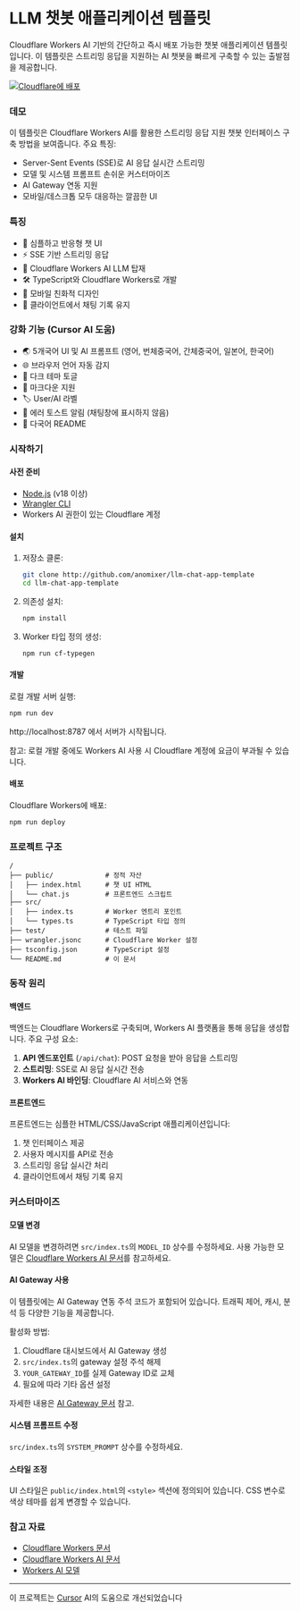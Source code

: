 # LLM 챗봇 애플리케이션 템플릿

Cloudflare Workers AI 기반의 간단하고 즉시 배포 가능한 챗봇 애플리케이션 템플릿입니다. 이 템플릿은 스트리밍 응답을 지원하는 AI 챗봇을 빠르게 구축할 수 있는 출발점을 제공합니다.

[![Cloudflare에 배포](https://deploy.workers.cloudflare.com/button)](https://deploy.workers.cloudflare.com/?url=https://github.com/cloudflare/templates/tree/main/llm-chat-app-template)

<!-- dash-content-start -->

### 데모

이 템플릿은 Cloudflare Workers AI를 활용한 스트리밍 응답 지원 챗봇 인터페이스 구축 방법을 보여줍니다. 주요 특징:

- Server-Sent Events (SSE)로 AI 응답 실시간 스트리밍
- 모델 및 시스템 프롬프트 손쉬운 커스터마이즈
- AI Gateway 연동 지원
- 모바일/데스크톱 모두 대응하는 깔끔한 UI

### 특징

- 💬 심플하고 반응형 챗 UI
- ⚡ SSE 기반 스트리밍 응답
- 🧠 Cloudflare Workers AI LLM 탑재
- 🛠️ TypeScript와 Cloudflare Workers로 개발
- 📱 모바일 친화적 디자인
- 🔄 클라이언트에서 채팅 기록 유지

### 강화 기능 (Cursor AI 도움)

- 🌏 5개국어 UI 및 AI 프롬프트 (영어, 번체중국어, 간체중국어, 일본어, 한국어)
- 🌐 브라우저 언어 자동 감지
- 🌙 다크 테마 토글
- 📝 마크다운 지원
- 🏷️ User/AI 라벨
- 🚨 에러 토스트 알림 (채팅창에 표시하지 않음)
- 📄 다국어 README
<!-- dash-content-end -->

### 시작하기

#### 사전 준비

- [Node.js](https://nodejs.org/) (v18 이상)
- [Wrangler CLI](https://developers.cloudflare.com/workers/wrangler/install-and-update/)
- Workers AI 권한이 있는 Cloudflare 계정

#### 설치

1. 저장소 클론:

   ```bash
   git clone http://github.com/anomixer/llm-chat-app-template
   cd llm-chat-app-template
   ```

2. 의존성 설치:

   ```bash
   npm install
   ```

3. Worker 타입 정의 생성:
   ```bash
   npm run cf-typegen
   ```

#### 개발

로컬 개발 서버 실행:

```bash
npm run dev
```

http://localhost:8787 에서 서버가 시작됩니다.

참고: 로컬 개발 중에도 Workers AI 사용 시 Cloudflare 계정에 요금이 부과될 수 있습니다.

#### 배포

Cloudflare Workers에 배포:

```bash
npm run deploy
```

### 프로젝트 구조

```
/
├── public/             # 정적 자산
│   ├── index.html      # 챗 UI HTML
│   └── chat.js         # 프론트엔드 스크립트
├── src/
│   ├── index.ts        # Worker 엔트리 포인트
│   └── types.ts        # TypeScript 타입 정의
├── test/               # 테스트 파일
├── wrangler.jsonc      # Cloudflare Worker 설정
├── tsconfig.json       # TypeScript 설정
└── README.md           # 이 문서
```

### 동작 원리

#### 백엔드

백엔드는 Cloudflare Workers로 구축되며, Workers AI 플랫폼을 통해 응답을 생성합니다. 주요 구성 요소:

1. **API 엔드포인트** (`/api/chat`): POST 요청을 받아 응답을 스트리밍
2. **스트리밍**: SSE로 AI 응답 실시간 전송
3. **Workers AI 바인딩**: Cloudflare AI 서비스와 연동

#### 프론트엔드

프론트엔드는 심플한 HTML/CSS/JavaScript 애플리케이션입니다:

1. 챗 인터페이스 제공
2. 사용자 메시지를 API로 전송
3. 스트리밍 응답 실시간 처리
4. 클라이언트에서 채팅 기록 유지

### 커스터마이즈

#### 모델 변경

AI 모델을 변경하려면 `src/index.ts`의 `MODEL_ID` 상수를 수정하세요. 사용 가능한 모델은 [Cloudflare Workers AI 문서](https://developers.cloudflare.com/workers-ai/models/)를 참고하세요.

#### AI Gateway 사용

이 템플릿에는 AI Gateway 연동 주석 코드가 포함되어 있습니다. 트래픽 제어, 캐시, 분석 등 다양한 기능을 제공합니다.

활성화 방법:

1. Cloudflare 대시보드에서 AI Gateway 생성
2. `src/index.ts`의 gateway 설정 주석 해제
3. `YOUR_GATEWAY_ID`를 실제 Gateway ID로 교체
4. 필요에 따라 기타 옵션 설정

자세한 내용은 [AI Gateway 문서](https://developers.cloudflare.com/ai-gateway/) 참고.

#### 시스템 프롬프트 수정

`src/index.ts`의 `SYSTEM_PROMPT` 상수를 수정하세요.

#### 스타일 조정

UI 스타일은 `public/index.html`의 `<style>` 섹션에 정의되어 있습니다. CSS 변수로 색상 테마를 쉽게 변경할 수 있습니다.

### 참고 자료

- [Cloudflare Workers 문서](https://developers.cloudflare.com/workers/)
- [Cloudflare Workers AI 문서](https://developers.cloudflare.com/workers-ai/)
- [Workers AI 모델](https://developers.cloudflare.com/workers-ai/models/) 

---

이 프로젝트는 [Cursor](https://github.com/cursor/cursor) AI의 도움으로 개선되었습니다 